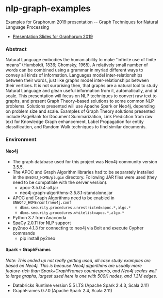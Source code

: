 # nlp-graph-examples

Examples for Graphorum 2019 presentation -- Graph Techniques for Natural Language Processing

* [Presentation Slides for Graphorum 2019](https://www.slideshare.net/sujitpal/graph-techniques-for-natural-language-processing-183117140)

### Abstract

Natural Language embodies the human ability to make “infinite use of finite means” (Humboldt, 1836; Chomsky, 1965). A relatively small number of words can be combined using a grammar in myriad different ways to convey all kinds of information. Languages model inter-relationships between their words, just like graphs model inter-relationships between their vertices. It is not surprising then, that graphs are a natural tool to study Natural Language and glean useful information from it, automatically, and at scale. This presentation will focus on NLP techniques to convert raw text to graphs, and present Graph Theory–based solutions to some common NLP problems. Solutions presented will use Apache Spark or Neo4j, depending on problem size and scale. Examples of Graph Theory solutions presented include PageRank for Document Summarization, Link Prediction from raw text for Knowledge Graph enhancement, Label Propagation for entity classification, and Random Walk techniques to find similar documents.

### Environment

#### Neo4j

* The graph database used for this project was Neo4j-community version 3.5.5.
* The APOC and Graph Algorithm libraries had to be separately installed in the `$NEO4J_HOME/plugin` directory. Following JAR files were used (they need to be compatible with the server version).
  * apoc-3.5.0.4-all.jar 
  * neo4j-graph-algorithms-3.5.8.1-standalone.jar
* APOC and Graph Algorithms need to be enabled in `$NEO4J_HOME/conf/neo4j.conf`
  * `dbms.security.procedures.unrestricted=apoc.*,algo.*`
  * `dbms.security.procedures.whitelist=apoc.*,algo.*`
* Python 3.7 from Anaconda
* SpaCy 2.0.11 for NLP support
* py2neo 4.1.3 for connecting to neo4j via Bolt and execute Cypher commands
  * pip install py2neo

#### Spark + GraphFrames

_Note: This ended up not really getting used, all case study examples are based on Neo4j. This is because Neo4j algorithms are usually more feature-rich than Spark+GraphFrames counterparts, and Neo4j scales well to large graphs, largest used here is one with 500K nodes, and 1.3M edges._

* Databricks Runtime version 5.5 LTS (Apache Spark 2.4.3, Scala 2.11)
* GraphFrames 0.7.0 (Apache Spark 2.4, Scala 2.11)

